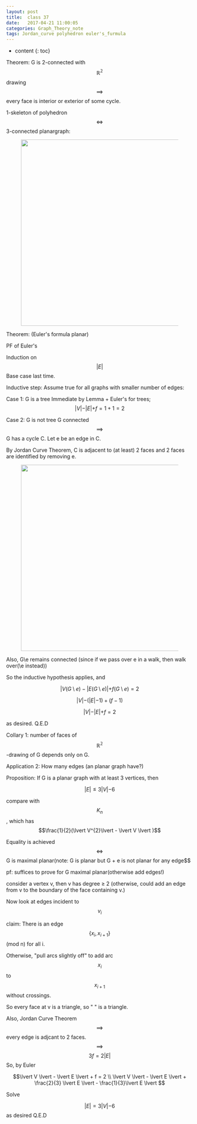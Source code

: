 ```yaml
---
layout: post
title:  class 37
date:   2017-04-21 11:00:05
categories: Graph_Theory_note
tags: Jordan_curve polyhedron euler's_furmula 
---
```


* content
{: toc}


Theorem: G is 2-connected with $$\mathbb{R^{2}}$$ drawing $$\implies$$ every face is interior or exterior of some cycle. 






1-skeleton of polyhedron $$\iff$$ 3-connected planargraph: 

<figure>
<img src = "{{root_url | prepend: site.baseurl}}/asset/graph_theory/pic/class-note/class-37/class-37-a.JPG" width = "500">
<figurecpation> </figurecpation>
</figure>


Theorem: (Euler's formula planar)

PF of Euler's 

Induction on $$\lvert E \lvert$$
Base case last time. 

Inductive step: Assume true for all graphs with smaller number of edges:

Case 1: G is a tree
Immediate by Lemma + Euler's for trees;
$$\lvert V \lvert - \lvert E \lvert + f = 1 + 1 = 2$$

Case 2: G is not tree
G connected $$\implies$$ G has a cycle C. Let e be an edge in C. 

By Jordan Curve Theorem, C is adjacent to (at least) 2 faces and 2 faces are identified by removing e. 

<figure>
<img src = "{{root_url | prepend: site.baseurl}}/asset/graph_theory/pic/class-note/class-37/class-37-b.JPG" width = "500">
<figurecpation> </figurecpation>
</figure>

Also, G\e remains connected (since if we pass over e in a walk, then walk over(\e instead))

So the inductive hypothesis applies, and 

$$ \lvert V(G\setminus e) -\lvert E(G\setminus e)\lvert + f(G \setminus e) = 2$$

$$\lvert V \lvert - (\lvert E \lvert -1)+ (f-1)$$

$$\lvert V \lvert - \lvert E \lvert + f = 2$$

as desired. Q.E.D

Collary 1: number of faces of $$\mathbb{R^{2}}$$-drawing of G depends only on G. 



Application 2: How many edges (an planar graph have?)

Proposition: If G is a planar graph with at least 3 vertices, then

$$\lvert E \lvert ≤ 3 \lvert V \lvert - 6$$

compare with $$K_{n}$$, which has $$\frac{1}{2}(\lvert V^{2}\lvert - \lvert V \lvert )$$

Equality is achieved $$\iff$$ G is maximal planar(note: G is planar but G + e is not planar for any edge$$

pf: suffices to prove for G maximal planar(otherwise add edges!)

consider a vertex v, then v has degree ≥ 2
(otherwise, could add an edge from v to the boundary of the face containing v.)

Now look at edges incident to $$v_{i}$$


claim: There is an edge $$\{x_{i},x_{i+1}\}$$ (mod n) for all i. 

Otherwise, "pull arcs slightly off" to add arc $$x_{i}$$ to $$x_{i+1}$$ without crossings. 

So every face at v is a triangle, so " " is a triangle. 

Also, Jordan Curve Theorem $$\implies$$ every edge is adjcant to 2 faces. $$\implies$$ $$3f=2\lvert E \lvert$$
So, by Euler 

$$\lvert V \lvert - \lvert E \lvert + f = 2 \\
\lvert V \lvert - \lvert E \lvert + \frac{2}{3} \lvert E \lvert - \frac{1}{3}\lvert E \lvert
$$

Solve

$$\lvert E \lvert = 3\lvert V \lvert -6$$ as desired Q.E.D

